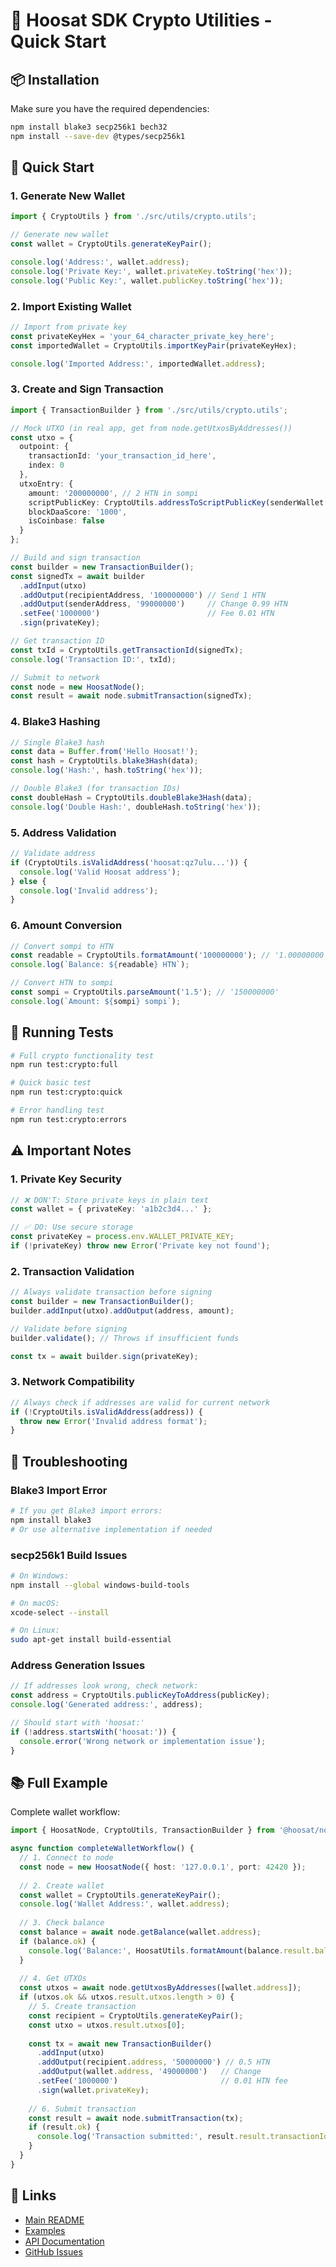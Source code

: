 # 🔐 Hoosat SDK Crypto Utilities - Quick Start

## 📦 Installation

Make sure you have the required dependencies:

```bash
npm install blake3 secp256k1 bech32
npm install --save-dev @types/secp256k1
```

## 🚀 Quick Start

### 1. Generate New Wallet

```typescript
import { CryptoUtils } from './src/utils/crypto.utils';

// Generate new wallet
const wallet = CryptoUtils.generateKeyPair();

console.log('Address:', wallet.address);
console.log('Private Key:', wallet.privateKey.toString('hex'));
console.log('Public Key:', wallet.publicKey.toString('hex'));
```

### 2. Import Existing Wallet

```typescript
// Import from private key
const privateKeyHex = 'your_64_character_private_key_here';
const importedWallet = CryptoUtils.importKeyPair(privateKeyHex);

console.log('Imported Address:', importedWallet.address);
```

### 3. Create and Sign Transaction

```typescript
import { TransactionBuilder } from './src/utils/crypto.utils';

// Mock UTXO (in real app, get from node.getUtxosByAddresses())
const utxo = {
  outpoint: {
    transactionId: 'your_transaction_id_here',
    index: 0
  },
  utxoEntry: {
    amount: '200000000', // 2 HTN in sompi
    scriptPublicKey: CryptoUtils.addressToScriptPublicKey(senderWallet.address).toString('hex'),
    blockDaaScore: '1000',
    isCoinbase: false
  }
};

// Build and sign transaction
const builder = new TransactionBuilder();
const signedTx = await builder
  .addInput(utxo)
  .addOutput(recipientAddress, '100000000') // Send 1 HTN
  .addOutput(senderAddress, '99000000')     // Change 0.99 HTN
  .setFee('1000000')                        // Fee 0.01 HTN
  .sign(privateKey);

// Get transaction ID
const txId = CryptoUtils.getTransactionId(signedTx);
console.log('Transaction ID:', txId);

// Submit to network
const node = new HoosatNode();
const result = await node.submitTransaction(signedTx);
```

### 4. Blake3 Hashing

```typescript
// Single Blake3 hash
const data = Buffer.from('Hello Hoosat!');
const hash = CryptoUtils.blake3Hash(data);
console.log('Hash:', hash.toString('hex'));

// Double Blake3 (for transaction IDs)
const doubleHash = CryptoUtils.doubleBlake3Hash(data);
console.log('Double Hash:', doubleHash.toString('hex'));
```

### 5. Address Validation

```typescript
// Validate address
if (CryptoUtils.isValidAddress('hoosat:qz7ulu...')) {
  console.log('Valid Hoosat address');
} else {
  console.log('Invalid address');
}
```

### 6. Amount Conversion

```typescript
// Convert sompi to HTN
const readable = CryptoUtils.formatAmount('100000000'); // '1.00000000'
console.log(`Balance: ${readable} HTN`);

// Convert HTN to sompi
const sompi = CryptoUtils.parseAmount('1.5'); // '150000000'
console.log(`Amount: ${sompi} sompi`);
```

## 🧪 Running Tests

```bash
# Full crypto functionality test
npm run test:crypto:full

# Quick basic test
npm run test:crypto:quick

# Error handling test
npm run test:crypto:errors
```

## ⚠️ Important Notes

### 1. Private Key Security
```typescript
// ❌ DON'T: Store private keys in plain text
const wallet = { privateKey: 'a1b2c3d4...' };

// ✅ DO: Use secure storage
const privateKey = process.env.WALLET_PRIVATE_KEY;
if (!privateKey) throw new Error('Private key not found');
```

### 2. Transaction Validation
```typescript
// Always validate transaction before signing
const builder = new TransactionBuilder();
builder.addInput(utxo).addOutput(address, amount);

// Validate before signing
builder.validate(); // Throws if insufficient funds

const tx = await builder.sign(privateKey);
```

### 3. Network Compatibility
```typescript
// Always check if addresses are valid for current network
if (!CryptoUtils.isValidAddress(address)) {
  throw new Error('Invalid address format');
}
```

## 🔧 Troubleshooting

### Blake3 Import Error
```bash
# If you get Blake3 import errors:
npm install blake3
# Or use alternative implementation if needed
```

### secp256k1 Build Issues
```bash
# On Windows:
npm install --global windows-build-tools

# On macOS:
xcode-select --install

# On Linux:
sudo apt-get install build-essential
```

### Address Generation Issues
```typescript
// If addresses look wrong, check network:
const address = CryptoUtils.publicKeyToAddress(publicKey);
console.log('Generated address:', address);

// Should start with 'hoosat:'
if (!address.startsWith('hoosat:')) {
  console.error('Wrong network or implementation issue');
}
```

## 📚 Full Example

Complete wallet workflow:

```typescript
import { HoosatNode, CryptoUtils, TransactionBuilder } from '@hoosat/node-sdk';

async function completeWalletWorkflow() {
  // 1. Connect to node
  const node = new HoosatNode({ host: '127.0.0.1', port: 42420 });
  
  // 2. Create wallet
  const wallet = CryptoUtils.generateKeyPair();
  console.log('Wallet Address:', wallet.address);
  
  // 3. Check balance
  const balance = await node.getBalance(wallet.address);
  if (balance.ok) {
    console.log('Balance:', HoosatUtils.formatAmount(balance.result.balance), 'HTN');
  }
  
  // 4. Get UTXOs
  const utxos = await node.getUtxosByAddresses([wallet.address]);
  if (utxos.ok && utxos.result.utxos.length > 0) {
    // 5. Create transaction
    const recipient = CryptoUtils.generateKeyPair();
    const utxo = utxos.result.utxos[0];
    
    const tx = await new TransactionBuilder()
      .addInput(utxo)
      .addOutput(recipient.address, '50000000') // 0.5 HTN
      .addOutput(wallet.address, '49000000')   // Change
      .setFee('1000000')                       // 0.01 HTN fee
      .sign(wallet.privateKey);
    
    // 6. Submit transaction
    const result = await node.submitTransaction(tx);
    if (result.ok) {
      console.log('Transaction submitted:', result.result.transactionId);
    }
  }
}
```

## 🔗 Links

- [Main README](./README.md)
- [Examples](./examples/)
- [API Documentation](./docs/)
- [GitHub Issues](https://github.com/Namp88/hoosat-node-sdk/issues)